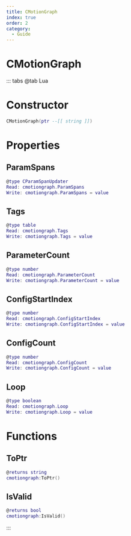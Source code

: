 ```yaml
---
title: CMotionGraph
index: true
order: 2
category:
  - Guide
---
```


# CMotionGraph

::: tabs
@tab Lua
# Constructor
```lua
CMotionGraph(ptr --[[ string ]])
```
# Properties
## ParamSpans 
```lua
@type CParamSpanUpdater
Read: cmotiongraph.ParamSpans
Write: cmotiongraph.ParamSpans = value
```
## Tags 
```lua
@type table
Read: cmotiongraph.Tags
Write: cmotiongraph.Tags = value
```
## ParameterCount 
```lua
@type number
Read: cmotiongraph.ParameterCount
Write: cmotiongraph.ParameterCount = value
```
## ConfigStartIndex 
```lua
@type number
Read: cmotiongraph.ConfigStartIndex
Write: cmotiongraph.ConfigStartIndex = value
```
## ConfigCount 
```lua
@type number
Read: cmotiongraph.ConfigCount
Write: cmotiongraph.ConfigCount = value
```
## Loop 
```lua
@type boolean
Read: cmotiongraph.Loop
Write: cmotiongraph.Loop = value
```
# Functions
## ToPtr
```lua
@returns string
cmotiongraph:ToPtr()
```
## IsValid
```lua
@returns bool
cmotiongraph:IsValid()
```

:::